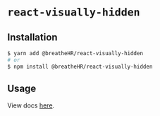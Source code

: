 # `react-visually-hidden`

## Installation

```sh
$ yarn add @breatheHR/react-visually-hidden
# or
$ npm install @breatheHR/react-visually-hidden
```

## Usage

View docs [here](https://radix-ui.com/primitives/docs/utilities/visually-hidden).
